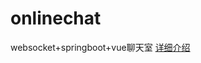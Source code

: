 # onlinechat
websocket+springboot+vue聊天室
[详细介绍](https://blog.csdn.net/weixin_48557496/article/details/125246048)

